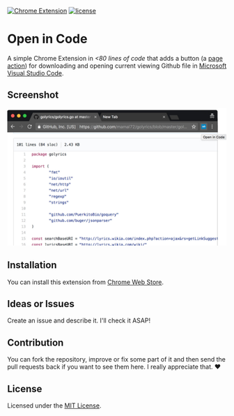 [![Chrome Extension](https://img.shields.io/badge/Chrome%20Extension-Ready-green.svg)](https://chrome.google.com/webstore/detail/open-in-code/pojigilicipchiacceabcigkhkjhdcie)
[![license](https://img.shields.io/github/license/mamal72/open-in-code.svg)](https://github.com/mamal72/open-in-code/blob/master/LICENSE)

# Open in Code

A simple Chrome Extension in _<80 lines of code_ that adds a button (a [page action](https://developer.chrome.com/extensions/pageAction)) for downloading and opening current viewing Github file in [Microsoft Visual Studio Code](https://code.visualstudio.com/).

## Screenshot

![Open in Code](./screenshot.jpg)

## Installation

You can install this extension from [Chrome Web Store](https://chrome.google.com/webstore/detail/open-in-code/pojigilicipchiacceabcigkhkjhdcie).

## Ideas or Issues

Create an issue and describe it. I'll check it ASAP!

## Contribution

You can fork the repository, improve or fix some part of it and then send the pull requests back if you want to see them here. I really appreciate that. ❤️

## License

Licensed under the [MIT License](https://github.com/mamal72/open-in-code/blob/master/LICENSE).